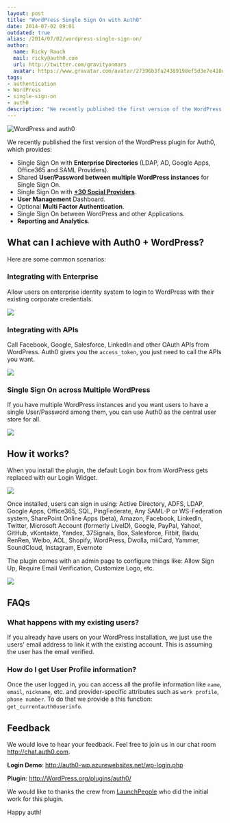 ```yaml
---
layout: post
title: "WordPress Single Sign On with Auth0"
date: 2014-07-02 09:01
outdated: true
alias: /2014/07/02/wordpress-single-sign-on/
author:
  name: Ricky Rauch
  mail: ricky@auth0.com
  url: http://twitter.com/gravityonmars
  avatar: https://www.gravatar.com/avatar/27396b3fa24389198ef5d3e7e410e9c4?size=60
tags:
- authentication
- WordPress
- single-sign-on
- auth0
description: "We recently published the first version of the WordPress plugin for Auth0, which provides:  Single Sign On with Enterprise Directories (LDAP, AD, Google Apps"
---
```


![WordPress and auth0](https://s3.amazonaws.com/blog.auth0.com/wp-banner.png)

We recently published the first version of the WordPress plugin for Auth0, which provides:

* Single Sign On with **Enterprise Directories** (LDAP, AD, Google Apps, Office365 and SAML Providers).
* Shared **User/Password between multiple WordPress instances** for Single Sign On.
* Single Sign On with **[+30 Social Providers](https://docs.auth0.com/identityproviders)**.
* **User Management** Dashboard.
* Optional **Multi Factor Authentication**.
* Single Sign On between WordPress and other Applications.
* **Reporting and Analytics**.

<!-- more -->

## What can I achieve with Auth0 + WordPress?

Here are some common scenarios:

### Integrating with Enterprise

Allow users on enterprise identity system to login to WordPress with their existing corporate credentials.

<img src="https://docs.google.com/drawings/d/1RwLqfRCmmohc37e3NxXgCY4-yWL5y2mE-L6bq6T_qbQ/pub?w=1129&amp;h=717">

### Integrating with APIs

Call Facebook, Google, Salesforce, LinkedIn and other OAuth APIs from WordPress. Auth0 gives you the `access_token`, you just need to call the APIs you want.

<img src="https://docs.google.com/drawings/d/1A-ZGE1kfboIfMr2Qsca58mHwlDkJBnBVxy0emDSSt18/pub?w=888&amp;h=785">

### Single Sign On across Multiple WordPress

If you have multiple WordPress instances and you want users to have a single User/Password among them, you can use Auth0 as the central user store for all.

<img src="https://docs.google.com/drawings/d/1hRDRfsNmGOseY1_dEu_ig-JUWWBWD0gdzrqF0Aoc8ME/pub?w=865&amp;h=841">

## How it works?

When you install the plugin, the default Login box from WordPress gets replaced with our Login Widget.

![](https://s3.amazonaws.com/blog.auth0.com/wp-login.png)

Once installed, users can sign in using: Active Directory, ADFS, LDAP, Google Apps, Office365, SQL, PingFederate, Any SAML-P or WS-Federation system, SharePoint Online Apps (beta), Amazon, Facebook, LinkedIn, Twitter, Microsoft Account (formerly LiveID), Google, PayPal, Yahoo!, GitHub, vKontakte, Yandex, 37Signals, Box, Salesforce, Fitbit, Baidu, RenRen, Weibo, AOL, Shopify, WordPress, Dwolla, miiCard, Yammer, SoundCloud, Instagram, Evernote

The plugin comes with an admin page to configure things like: Allow Sign Up, Require Email Verification, Customize Logo, etc.

![](https://s3.amazonaws.com/blog.auth0.com/wp-settings.png)

## FAQs

### What happens with my existing users?

If you already have users on your WordPress installation, we just use the users' email address to link it with the existing account. This is assuming the user has the email verified.

### How do I get User Profile information?

Once the user logged in, you can access all the profile information like `name`, `email`, `nickname`, etc. and provider-specific attributes such as `work profile`, `phone number`. To do that we provide a this function: `get_currentauth0userinfo`.

## Feedback

We would love to hear your feedback. Feel free to join us in our chat room <http://chat.auth0.com>.

**Login Demo**: <http://auth0-wp.azurewebsites.net/wp-login.php>

**Plugin**: <http://WordPress.org/plugins/auth0/>

We would like to thanks the crew from [LaunchPeople](http://launchpeople.dk/) who did the initial work for this plugin.

Happy auth!
